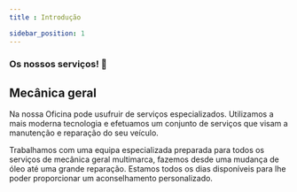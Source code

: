 ```yaml
---
title : Introdução

sidebar_position: 1
---
```


### Os nossos serviços! :car:

## Mecânica geral

Na nossa Oficina pode usufruir de serviços especializados. Utilizamos a mais moderna tecnologia e efetuamos um conjunto de serviços que visam a manutenção e reparação do seu veículo.

Trabalhamos com uma equipa especializada preparada para todos os serviços de mecânica geral multimarca, fazemos desde uma mudança de óleo até uma grande reparação. Estamos todos os dias disponíveis para lhe poder proporcionar um aconselhamento personalizado.


